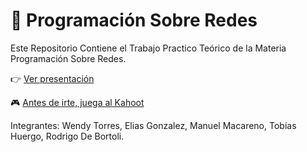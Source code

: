 # 📡 Programación Sobre Redes

Este Repositorio Contiene el Trabajo Practico Teórico de la Materia Programación Sobre Redes.  

👉 [Ver presentación](https://www.canva.com/design/DAGx3lW5CVk/CGUzpwPlW832qepKO78Wpw/edit?utm_content=DAGx3lW5CVk&utm_campaign=designshare&utm_medium=link2&utm_source=sharebutton)

🎮 [Antes de irte, juega al Kahoot](https://kahoot.it/challenge/08842052?challenge-id=a23a7c3a-118d-479f-b4f7-d41cb0de2205_1757986290106)

Integrantes: Wendy Torres, Elias Gonzalez, Manuel Macareno, Tobías Huergo, Rodrigo De Bortoli.
